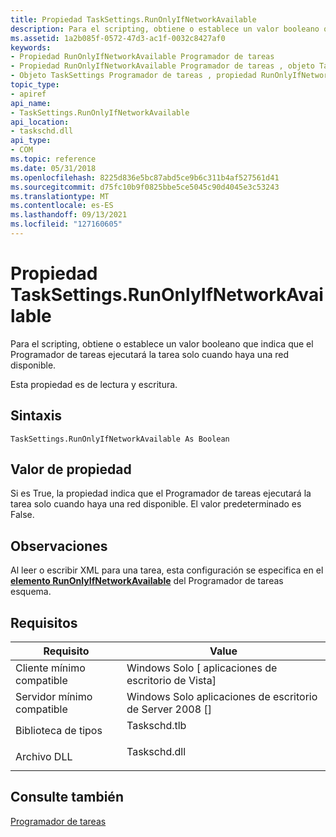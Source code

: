 ```yaml
---
title: Propiedad TaskSettings.RunOnlyIfNetworkAvailable
description: Para el scripting, obtiene o establece un valor booleano que indica que el Programador de tareas ejecutará la tarea solo cuando haya una red disponible.
ms.assetid: 1a2b085f-0572-47d3-ac1f-0032c8427af0
keywords:
- Propiedad RunOnlyIfNetworkAvailable Programador de tareas
- Propiedad RunOnlyIfNetworkAvailable Programador de tareas , objeto TaskSettings
- Objeto TaskSettings Programador de tareas , propiedad RunOnlyIfNetworkAvailable
topic_type:
- apiref
api_name:
- TaskSettings.RunOnlyIfNetworkAvailable
api_location:
- taskschd.dll
api_type:
- COM
ms.topic: reference
ms.date: 05/31/2018
ms.openlocfilehash: 8225d836e5bc87abd5ce9b6c311b4af527561d41
ms.sourcegitcommit: d75fc10b9f0825bbe5ce5045c90d4045e3c53243
ms.translationtype: MT
ms.contentlocale: es-ES
ms.lasthandoff: 09/13/2021
ms.locfileid: "127160605"
---
```

# <a name="tasksettingsrunonlyifnetworkavailable-property"></a>Propiedad TaskSettings.RunOnlyIfNetworkAvailable

Para el scripting, obtiene o establece un valor booleano que indica que el Programador de tareas ejecutará la tarea solo cuando haya una red disponible.

Esta propiedad es de lectura y escritura.

## <a name="syntax"></a>Sintaxis


```VB
TaskSettings.RunOnlyIfNetworkAvailable As Boolean
```



## <a name="property-value"></a>Valor de propiedad

Si es True, la propiedad indica que el Programador de tareas ejecutará la tarea solo cuando haya una red disponible. El valor predeterminado es False.

## <a name="remarks"></a>Observaciones

Al leer o escribir XML para una tarea, esta configuración se especifica en el [**elemento RunOnlyIfNetworkAvailable**](taskschedulerschema-runonlyifnetworkavailable-settingstype-element.md) del Programador de tareas esquema.

## <a name="requirements"></a>Requisitos



| Requisito | Value |
|-------------------------------------|-----------------------------------------------------------------------------------------|
| Cliente mínimo compatible<br/> | Windows Solo \[ aplicaciones de escritorio de Vista\]<br/>                                          |
| Servidor mínimo compatible<br/> | Windows Solo aplicaciones de escritorio de Server 2008 \[\]<br/>                                    |
| Biblioteca de tipos<br/>             | <dl> <dt>Taskschd.tlb</dt> </dl> |
| Archivo DLL<br/>                      | <dl> <dt>Taskschd.dll</dt> </dl> |



## <a name="see-also"></a>Consulte también

<dl> <dt>

[Programador de tareas](task-scheduler-start-page.md)
</dt> </dl>

 

 





